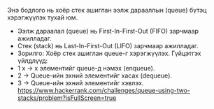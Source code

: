 Энэ бодлого нь хоёр стек ашиглан ээлж дарааллын (queue) бүтэц хэрэгжүүлэх тухай юм.
- Ээлж дараалал (queue) нь First-In-First-Out (FIFO) зарчмаар ажилладаг.
- Стек (stack) нь Last-In-First-Out (LIFO) зарчмаар ажилладаг.
- Зорилго: Хоёр стек ашиглан queue-г хэрэгжүүлэх.
Гүйцэтгэх үйлдлүүд:
- 1 x → x элементийг queue-д нэмэх (enqueue).
- 2 → Queue-ийн эхний элементийг хасах (dequeue).
- 3 → Queue-ийн эхний элементийг хэвлэх.
https://www.hackerrank.com/challenges/queue-using-two-stacks/problem?isFullScreen=true

